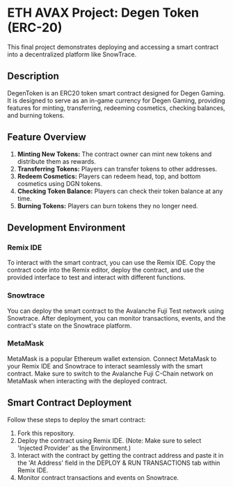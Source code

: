 # ETH AVAX Project: Degen Token (ERC-20)

This final project demonstrates deploying and accessing a smart contract into a decentralized platform like SnowTrace.

## Description

DegenToken is an ERC20 token smart contract designed for Degen Gaming. It is designed to serve as an in-game currency for Degen Gaming, providing features for minting, transferring, redeeming cosmetics, checking balances, and burning tokens.

## Feature Overview

1. **Minting New Tokens:** The contract owner can mint new tokens and distribute them as rewards.
2. **Transferring Tokens:** Players can transfer tokens to other addresses.
3. **Redeem Cosmetics:** Players can redeem head, top, and bottom cosmetics using DGN tokens.
4. **Checking Token Balance:** Players can check their token balance at any time.
5. **Burning Tokens:** Players can burn tokens they no longer need.

## Development Environment

### Remix IDE

To interact with the smart contract, you can use the Remix IDE. Copy the contract code into the Remix editor, deploy the contract, and use the provided interface to test and interact with different functions.

### Snowtrace

You can deploy the smart contract to the Avalanche Fuji Test network using Snowtrace. After deployment, you can monitor transactions, events, and the contract's state on the Snowtrace platform.

### MetaMask

MetaMask is a popular Ethereum wallet extension. Connect MetaMask to your Remix IDE and Snowtrace to interact seamlessly with the smart contract. Make sure to switch to the Avalanche Fuji C-Chain network on MetaMask when interacting with the deployed contract.

## Smart Contract Deployment

Follow these steps to deploy the smart contract:

1. Fork this repository.
2. Deploy the contract using Remix IDE. (Note: Make sure to select 'Injected Provider' as the Environment.)
3. Interact with the contract by getting the contract address and paste it in the 'At Address' field in the DEPLOY & RUN TRANSACTIONS tab within Remix IDE.
4. Monitor contract transactions and events on Snowtrace.
